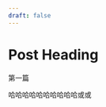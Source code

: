 ```yaml
---
draft: false
---
```


[//]: # 'frontmatter: 文章额外的metadata， 不会渲染在页面上'

# Post Heading

第一篇

哈哈哈哈哈哈哈哈哈哈或或
